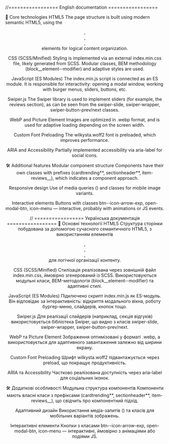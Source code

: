//================= English documentation =================

🧩 Core technologies
HTML5 The page structure is built using modern semantic HTML5, using the <header>, <main>, <section>, <footer> elements for logical content organization.

CSS (SCSS/Minified) Styling is implemented via an external index.min.css file, likely generated from SCSS. Modular classes, BEM methodology (block\_\_element--modifier) ​​and adaptive styles are used.

JavaScript (ES Modules) The index.min.js script is connected as an ES module. It is responsible for interactivity: opening a modal window, working with burger menus, sliders, buttons, etc.

Swiper.js The Swiper library is used to implement sliders (for example, the reviews section), as can be seen from the swiper-slide, swiper-wrapper, swiper-button-prev/next classes.

WebP and Picture Element Images are optimized in .webp format, and <picture> is used for adaptive loading depending on the screen width.

Custom Font Preloading The wilkysta.woff2 font is preloaded, which improves performance.

ARIA and Accessibility Partially implemented accessibility via aria-label for social icons.

🛠️ Additional features
Modular component structure Components have their own classes with prefixes (cardtrending**, sectionheader**, item-reviews\_\_), which indicates a component approach.

Responsive design Use of media queries (<source media="(max-width: 600px)">) and classes for mobile image variants.

Interactive elements Buttons with classes btn--icon-arrow-exp, open-modal-btn, icon-menu — interactive, probably with animations or JS events.

// ================= Українська документація =================
🧩 Основні технології
HTML5 Структура сторінки побудована за допомогою сучасного семантичного HTML5, з використанням елементів <header>, <main>, <section>, <footer> для логічної організації контенту.

CSS (SCSS/Minified) Стилізація реалізована через зовнішній файл index.min.css, ймовірно згенерований із SCSS. Використовуються модульні класи, BEM-методологія (block\_\_element--modifier) та адаптивні стилі.

JavaScript (ES Modules) Підключено скрипт index.min.js як ES-модуль. Він відповідає за інтерактивність: відкриття модального вікна, роботу бургер-меню, слайдерів, кнопок тощо.

Swiper.js Для реалізації слайдерів (наприклад, секція відгуків) використовується бібліотека Swiper, що видно з класів swiper-slide, swiper-wrapper, swiper-button-prev/next.

WebP та Picture Element Зображення оптимізовані у форматі .webp, а <picture> використовується для адаптивного завантаження залежно від ширини екрану.

Custom Font Preloading Шрифт wilkysta.woff2 підвантажується через preload, що покращує продуктивність.

ARIA та Accessibility Частково реалізована доступність через aria-label для соціальних іконок.

🛠️ Додаткові особливості
Модульна структура компонентів Компоненти мають власні класи з префіксами (cardtrending**, sectionheader**, item-reviews\_\_), що свідчить про компонентний підхід.

Адаптивний дизайн Використання медіа-запитів (<source media="(max-width: 600px)">) та класів для мобільних варіантів зображень.

Інтерактивні елементи Кнопки з класами btn--icon-arrow-exp, open-modal-btn, icon-menu — інтерактивні, ймовірно з анімаціями або подіями JS.
